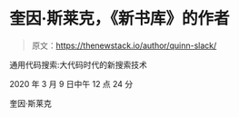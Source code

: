 # 奎因·斯莱克，《新书库》的作者

> 原文：<https://thenewstack.io/author/quinn-slack/>

通用代码搜索:大代码时代的新搜索技术

2020 年 3 月 9 日中午 12 点 24 分

奎因·斯莱克